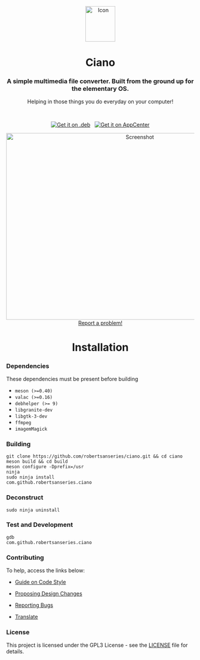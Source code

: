 <div align="center">
  <span align="center"> <img width="80" height="95" class="center" src="https://github.com/robertsanseries/ciano/blob/master/data/images/com.github.robertsanseries.ciano.png" alt="Icon"></span>
  <h1 align="center">Ciano</h1>
  <h3 align="center">A simple multimedia file converter. Built from the ground up for the elementary OS.</h3>
  <p align="center">Helping in those things you do everyday on your computer!</p>
</div>

<br/>

<p align="center">
   
<a href="https://github.com/robertsanseries/ciano/releases/download/0.1.4/com.github.robertsanseries.ciano_0.1.4_amd64.deb">
<img class="center"  src="https://robertsanseries.github.io/ciano/img/badge.svg" alt="Get it on .deb"></a> &nbsp
<a  href="https://appcenter.elementary.io/com.github.robertsanseries.ciano" target="_blank"><img class="center" src="https://appcenter.elementary.io/badge.svg" alt="Get it on AppCenter"></a>

</p>

<p align="center">
    <img width="700" height="500" src="https://github.com/robertsanseries/ciano/blob/master/data/images/screenshot.png" alt="Screenshot"> <br>
  <a href="https://github.com/robertsanseries/ciano/issues/new"> Report a problem! </a>
</p>

<div class="center">
  
<h1 align="center"> Installation </h1>
</div>

### Dependencies
These dependencies must be present before building
 - `meson (>=0.40)`
 - `valac (>=0.16)`
 - `debhelper (>= 9)`
 - `libgranite-dev`
 - `libgtk-3-dev`
 - `ffmpeg`
 - `imagemMagick`
 
 ### Building

```
git clone https://github.com/robertsanseries/ciano.git && cd ciano
meson build && cd build
meson configure -Dprefix=/usr
ninja
sudo ninja install
com.github.robertsanseries.ciano
```

### Deconstruct

```
sudo ninja uninstall
```

### Test and Development

```
gdb
com.github.robertsanseries.ciano
```

### Contributing

To help, access the links below:

- [Guide on Code Style](https://github.com/robertsanseries/ciano/wiki/Guide-on-code-style)

- [Proposing Design Changes](https://github.com/robertsanseries/ciano/wiki/Proposing-Design-Changes)

- [Reporting Bugs](https://github.com/robertsanseries/ciano/wiki/Reporting-Bugs)

- [Translate](https://github.com/robertsanseries/ciano/wiki/Translate)


### License

This project is licensed under the GPL3 License - see the [LICENSE](LICENSE.md) file for details.
